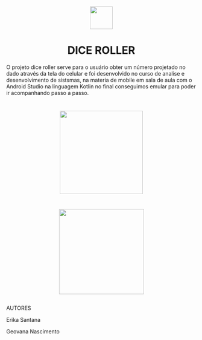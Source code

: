 <h1 align="center">
        <img heigt="150" width="60"  src="https://simpleicons.org/icons/androidstudio.svg">
    </h1>
    <h1 align = "center"> DICE ROLLER  </h1>
    <p>O projeto dice roller serve para o usuário obter um número projetado no 
    dado através da tela do celular e foi desenvolvido no curso de analise e desenvolvimento de sistsmas, na materia de mobile
    em sala de aula com o Android Studio na linguagem Kotlin no final conseguimos emular para poder ir acompanhando passo a passo.</p> 

    
<h1 align="center">
<img heigt="450" width="220"  src="https://developer.android.com/static/codelabs/basic-android-kotlin-training-dice-roller-images/img/c7f0d42525da7431_856.png?hl=pt-br">
 </h1>

 
 <h1 align="center"> 
    <p><img width="225" src="https://img.shields.io/static/v1?label=Status&message=Finalizado%F0%9F%9A%80&color=ba183c&style=for-the-badge&logo=ghost"/></p>
    </h1>
    
<p>AUTORES</p>
       
  <p> Erika Santana<p>
   <p>Geovana Nascimento<p>
